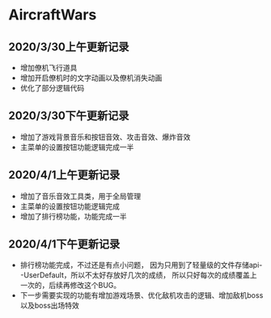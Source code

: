 ﻿# AircraftWars
## 2020/3/30上午更新记录
+ 增加僚机飞行道具
+ 增加开启僚机时的文字动画以及僚机消失动画
+ 优化了部分逻辑代码

## 2020/3/30下午更新记录
+ 增加了游戏背景音乐和按钮音效、攻击音效、爆炸音效
+ 主菜单的设置按钮功能逻辑完成一半

## 2020/4/1上午更新记录
+ 增加了音乐音效工具类，用于全局管理
+ 主菜单的设置按钮功能逻辑完成
+ 增加了排行榜功能，功能完成一半

## 2020/4/1下午更新记录
+ 排行榜功能完成，不过还是有点小问题，
	因为只用到了轻量级的文件存储api--UserDefault，所以不太好存放好几次的成绩，
	所以只好每次的成绩覆盖上一次的，后续再修改这个BUG。
+ 下一步需要实现的功能有增加游戏场景、优化敌机攻击的逻辑、增加敌机boss以及boss出场特效